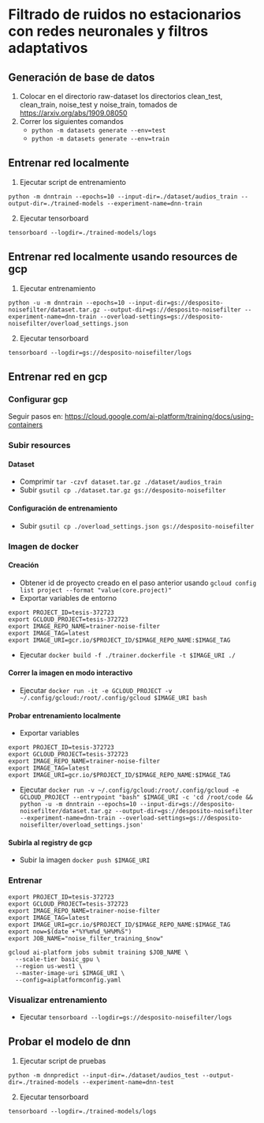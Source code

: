 # Filtrado de ruidos no estacionarios con redes neuronales y filtros adaptativos

## Generación de base de datos

1. Colocar en el directorio raw-dataset los directorios clean_test, clean_train, noise_test y noise_train, tomados de https://arxiv.org/abs/1909.08050
2. Correr los siguientes comandos
    * `python -m datasets generate --env=test`
    * `python -m datasets generate --env=train`


## Entrenar red localmente

1. Ejecutar script de entrenamiento 

```
python -m dnntrain --epochs=10 --input-dir=./dataset/audios_train --output-dir=./trained-models --experiment-name=dnn-train
```

2. Ejecutar tensorboard

```
tensorboard --logdir=./trained-models/logs
```

## Entrenar red localmente usando resources de gcp

1. Ejecutar entrenamiento 

```
python -u -m dnntrain --epochs=10 --input-dir=gs://desposito-noisefilter/dataset.tar.gz --output-dir=gs://desposito-noisefilter --experiment-name=dnn-train --overload-settings=gs://desposito-noisefilter/overload_settings.json
```

2. Ejecutar tensorboard

```
tensorboard --logdir=gs://desposito-noisefilter/logs
```

## Entrenar red en gcp

### Configurar gcp

Seguir pasos en: https://cloud.google.com/ai-platform/training/docs/using-containers

### Subir resources

#### Dataset

* Comprimir `tar -czvf dataset.tar.gz ./dataset/audios_train`
* Subir `gsutil cp ./dataset.tar.gz gs://desposito-noisefilter`

#### Configuración de entrenamiento

* Subir `gsutil cp ./overload_settings.json gs://desposito-noisefilter`

### Imagen de docker

#### Creación

* Obtener id de proyecto creado en el paso anterior usando `gcloud config list project --format "value(core.project)"`
* Exportar variables de entorno

```
export PROJECT_ID=tesis-372723
export GCLOUD_PROJECT=tesis-372723
export IMAGE_REPO_NAME=trainer-noise-filter
export IMAGE_TAG=latest
export IMAGE_URI=gcr.io/$PROJECT_ID/$IMAGE_REPO_NAME:$IMAGE_TAG
```

* Ejecutar `docker build -f ./trainer.dockerfile -t $IMAGE_URI ./`

#### Correr la imagen en modo interactivo

* Ejecutar `docker run -it -e GCLOUD_PROJECT -v ~/.config/gcloud:/root/.config/gcloud $IMAGE_URI bash`

#### Probar entrenamiento localmente

* Exportar variables

```
export PROJECT_ID=tesis-372723
export GCLOUD_PROJECT=tesis-372723
export IMAGE_REPO_NAME=trainer-noise-filter
export IMAGE_TAG=latest
export IMAGE_URI=gcr.io/$PROJECT_ID/$IMAGE_REPO_NAME:$IMAGE_TAG
```

* Ejecutar `docker run -v ~/.config/gcloud:/root/.config/gcloud -e GCLOUD_PROJECT --entrypoint "bash" $IMAGE_URI -c 'cd /root/code && python -u -m dnntrain --epochs=10 --input-dir=gs://desposito-noisefilter/dataset.tar.gz --output-dir=gs://desposito-noisefilter --experiment-name=dnn-train --overload-settings=gs://desposito-noisefilter/overload_settings.json'`

#### Subirla al registry de gcp

* Subir la imagen `docker push $IMAGE_URI`

### Entrenar

```
export PROJECT_ID=tesis-372723
export GCLOUD_PROJECT=tesis-372723
export IMAGE_REPO_NAME=trainer-noise-filter
export IMAGE_TAG=latest
export IMAGE_URI=gcr.io/$PROJECT_ID/$IMAGE_REPO_NAME:$IMAGE_TAG
export now=$(date +"%Y%m%d_%H%M%S")
export JOB_NAME="noise_filter_training_$now"

gcloud ai-platform jobs submit training $JOB_NAME \
  --scale-tier basic_gpu \
  --region us-west1 \
  --master-image-uri $IMAGE_URI \
  --config=aiplatformconfig.yaml
```

### Visualizar entrenamiento

* Ejecutar `tensorboard --logdir=gs://desposito-noisefilter/logs`

## Probar el modelo de dnn

1. Ejecutar script de pruebas 

```
python -m dnnpredict --input-dir=./dataset/audios_test --output-dir=./trained-models --experiment-name=dnn-test
```

2. Ejecutar tensorboard

```
tensorboard --logdir=./trained-models/logs
```